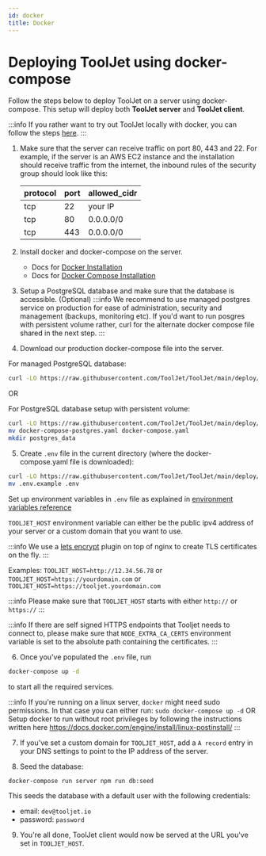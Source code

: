 ```yaml
---
id: docker
title: Docker
---
```


# Deploying ToolJet using docker-compose

Follow the steps below to deploy ToolJet on a server using docker-compose. This setup will deploy both **ToolJet server** and **ToolJet client**.

:::info
If you rather want to try out ToolJet locally with docker, you can follow the steps [here](https://docs.tooljet.com/docs/setup/docker-local).
:::

1. Make sure that the server can receive traffic on port 80, 443 and 22.
   For example, if the server is an AWS EC2 instance and the installation should receive traffic from the internet, the inbound rules of the security group should look like this:

   | protocol | port | allowed_cidr |
   | -------- | ---- | ------------ |
   | tcp      | 22   | your IP      |
   | tcp      | 80   | 0.0.0.0/0    |
   | tcp      | 443  | 0.0.0.0/0    |

2. Install docker and docker-compose on the server.
   - Docs for [Docker Installation](https://docs.docker.com/engine/install/)
   - Docs for [Docker Compose Installation](https://docs.docker.com/compose/install/)

3. Setup a PostgreSQL database and make sure that the database is accessible. (Optional)
  :::info
  We recommend to use managed postgres service on production for ease of administration, security and management (backups, monitoring etc).
  If you'd want to run posgres with persistent volume rather, curl for the alternate docker compose file shared in the next step.
  :::

4. Download our production docker-compose file into the server.

  For managed PostgreSQL database:
  ```bash
  curl -LO https://raw.githubusercontent.com/ToolJet/ToolJet/main/deploy/docker/docker-compose.yaml
  ```

  OR

  For PostgreSQL database setup with persistent volume:
  ```bash
  curl -LO https://raw.githubusercontent.com/ToolJet/ToolJet/main/deploy/docker/docker-compose-postgres.yaml
  mv docker-compose-postgres.yaml docker-compose.yaml
  mkdir postgres_data
  ```

5. Create `.env` file in the current directory (where the docker-compose.yaml file is downloaded):

  ```bash
  curl -LO https://raw.githubusercontent.com/ToolJet/ToolJet/main/deploy/docker/.env.example
  mv .env.example .env
  ```

  Set up environment variables in `.env` file as explained in [environment variables reference](/docs/setup/env-vars)

  `TOOLJET_HOST` environment variable can either be the public ipv4 address of your server or a custom domain that you want to use.

  :::info
  We use a [lets encrypt](https://letsencrypt.org/) plugin on top of nginx to create TLS certificates on the fly.
  :::

  Examples:
  `TOOLJET_HOST=http://12.34.56.78` or
  `TOOLJET_HOST=https://yourdomain.com` or
  `TOOLJET_HOST=https://tooljet.yourdomain.com`

  :::info
  Please make sure that `TOOLJET_HOST` starts with either `http://` or `https://`
  :::

  :::info
  If there are self signed HTTPS endpoints that Tooljet needs to connect to, please make sure that `NODE_EXTRA_CA_CERTS` environment variable is set to the absolute path containing the certificates.
  :::

6. Once you've populated the `.env` file, run

  ```bash 
  docker-compose up -d
  ```

  to start all the required services.

  :::info
  If you're running on a linux server, `docker` might need sudo permissions. In that case you can either run:
  `sudo docker-compose up -d`
  OR
  Setup docker to run without root privileges by following the instructions written here https://docs.docker.com/engine/install/linux-postinstall/
  :::

7. If you've set a custom domain for `TOOLJET_HOST`, add a `A record` entry in your DNS settings to point to the IP address of the server.

8. Seed the database:

  ```bash
  docker-compose run server npm run db:seed
  ```

  This seeds the database with a default user with the following credentials:
   - email: `dev@tooljet.io`
   - password: `password`

9.  You're all done, ToolJet client would now be served at the URL you've set in `TOOLJET_HOST`.
